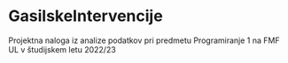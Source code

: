 # GasilskeIntervencije
Projektna naloga iz analize podatkov pri predmetu Programiranje 1 na FMF UL v študijskem letu 2022/23
